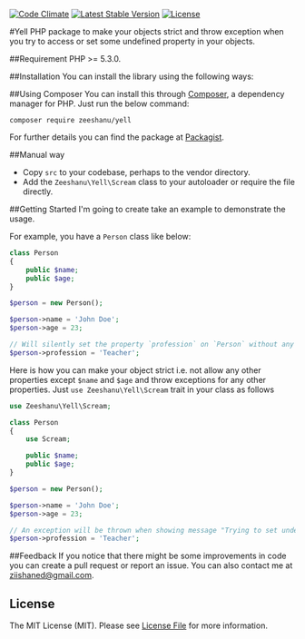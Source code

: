 [![Code Climate](https://codeclimate.com/repos/576ab2d18955b300900019bc/badges/17ee5ae2c2c22651d6f9/gpa.svg)](https://codeclimate.com/repos/576ab2d18955b300900019bc/feed)
[![Latest Stable Version](https://poser.pugx.org/zeeshanu/yell/v/stable.svg)](https://packagist.org/packages/zeeshanu/yell)
[![License](https://poser.pugx.org/zeeshanu/yell/license)](https://packagist.org/packages/zeeshanu/yell)

#Yell
PHP package to make your objects strict and throw exception when you try to access or set some undefined property in your objects.

##Requirement
PHP >= 5.3.0.

##Installation
You can install the library using the following ways:

##Using Composer
You can install this through <a href="http://getcomposer.org/">Composer</a>, a dependency manager for PHP. Just run the below command:

```
composer require zeeshanu/yell
```

For further details you can find the package at <a href="https://packagist.org/packages/zeeshanu/yell">Packagist</a>.

##Manual way
- Copy <code>src</code> to your codebase, perhaps to the vendor directory.
- Add the <code>Zeeshanu\Yell\Scream</code> class to your autoloader or require the file directly.

##Getting Started
I'm going to create take an example to demonstrate the usage.

For example, you have a `Person` class like below:

```php
class Person
{
    public $name;
    public $age;
}

$person = new Person();

$person->name = 'John Doe';
$person->age = 23;

// Will silently set the property `profession` on `Person` without any issue 
$person->profession = 'Teacher';
```

Here is how you can make your object strict i.e. not allow any other properties except `$name` and `$age` and throw exceptions for any other properties. Just `use Zeeshanu\Yell\Scream` trait in your class as follows

```php
use Zeeshanu\Yell\Scream;

class Person
{
    use Scream;

    public $name;
    public $age;
}

$person = new Person();

$person->name = 'John Doe';
$person->age = 23;

// An exception will be thrown when showing message "Trying to set undefined property $name in class Person"  
$person->profession = 'Teacher';
```



##Feedback
If you notice that there might be some improvements in code you can create a pull request or report an issue. You can also contact me at <a href="mailto:ziishaned@gmail.com">ziishaned@gmail.com</a>.

## License
The MIT License (MIT). Please see [License File](LICENSE.md) for more information.
